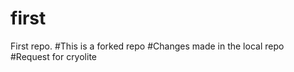 first
=====

First repo.
#This is a forked repo
#Changes made in the local repo
#Request for cryolite